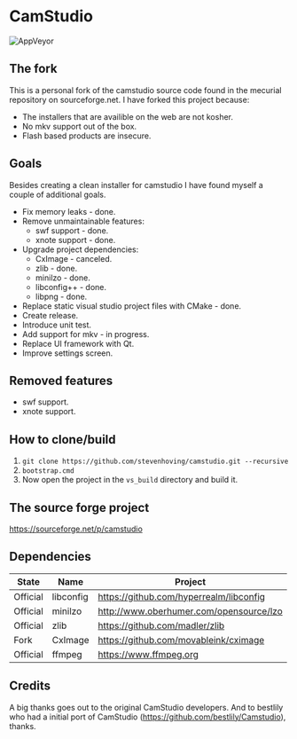 # CamStudio

![AppVeyor](https://ci.appveyor.com/api/projects/status/github/stevenhoving/camstudio?branch=master&svg=true)


## The fork
This is a personal fork of the camstudio source code found in the mecurial repository on sourceforge.net.
I have forked this project because:
* The installers that are availible on the web are not kosher.
* No mkv support out of the box.
* Flash based products are insecure.

## Goals
Besides creating a clean installer for camstudio I have found myself a couple of additional goals.
* Fix memory leaks - done.
* Remove unmaintainable features:
  * swf support - done.
  * xnote support - done.
* Upgrade project dependencies:
  * CxImage - canceled.
  * zlib - done.
  * minilzo - done.
  * libconfig++ - done.
  * libpng - done.
* Replace static visual studio project files with CMake - done.
* Create release.
* Introduce unit test.
* Add support for mkv - in progress.
* Replace UI framework with Qt.
* Improve settings screen.

## Removed features
* swf support.
* xnote support.

## How to clone/build
1. `git clone https://github.com/stevenhoving/camstudio.git --recursive`
2. `bootstrap.cmd`
3. Now open the project in the `vs_build` directory and build it.

## The source forge project
https://sourceforge.net/p/camstudio

## Dependencies
State | Name | Project
----- | -----|--------
Official| libconfig | https://github.com/hyperrealm/libconfig
Official| minilzo | http://www.oberhumer.com/opensource/lzo
Official| zlib | https://github.com/madler/zlib
Fork| CxImage | https://github.com/movableink/cximage
Official| ffmpeg | https://www.ffmpeg.org

## Credits
A big thanks goes out to the original CamStudio developers. And to bestlily who had a initial port of CamStudio (https://github.com/bestlily/Camstudio), thanks.
